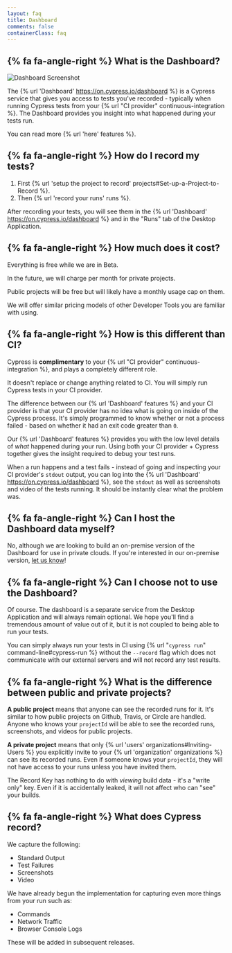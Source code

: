 ```yaml
---
layout: faq
title: Dashboard
comments: false
containerClass: faq
---
```


## {% fa fa-angle-right %} What is the Dashboard?

![Dashboard Screenshot](https://cloud.githubusercontent.com/assets/1271364/22800284/d4dbe1d8-eed6-11e6-87ce-32474ea1000c.png)

The {% url 'Dashboard' https://on.cypress.io/dashboard %} is a Cypress service that gives you access to tests you've recorded - typically when running Cypress tests from your {% url "CI provider" continuous-integration %}. The Dashboard provides you insight into what happened during your tests run.

You can read more {% url 'here' features %}.

## {% fa fa-angle-right %} How do I record my tests?

1. First {% url 'setup the project to record' projects#Set-up-a-Project-to-Record %}.
2. Then {% url 'record your runs' runs %}.

After recording your tests, you will see them in the {% url 'Dashboard' https://on.cypress.io/dashboard %} and in the "Runs" tab of the Desktop Application.

## {% fa fa-angle-right %} How much does it cost?

Everything is free while we are in Beta.

In the future, we will charge per month for private projects.

Public projects will be free but will likely have a monthly usage cap on them.

We will offer similar pricing models of other Developer Tools you are familiar with using.

## {% fa fa-angle-right %} How is this different than CI?

Cypress is **complimentary** to your {% url "CI provider" continuous-integration %}, and plays a completely different role.

It doesn't replace or change anything related to CI. You will simply run Cypress tests in your CI provider.

The difference between our {% url 'Dashboard' features %} and your CI provider is that your CI provider has no idea what is going on inside of the Cypress process. It's simply programmed to know whether or not a process failed - based on whether it had an exit code greater than `0`.

Our {% url 'Dashboard' features %} provides you with the low level details of *what* happened during your run. Using both your CI provider + Cypress together gives the insight required to debug your test runs.

When a run happens and a test fails - instead of going and inspecting your CI provider's `stdout` output, you can log into the {% url 'Dashboard' https://on.cypress.io/dashboard %}, see the `stdout` as well as screenshots and video of the tests running. It should be instantly clear what the problem was.

## {% fa fa-angle-right %} Can I host the Dashboard data myself?

No, although we are looking to build an on-premise version of the Dashboard for use in private clouds. If you're interested in our on-premise version, [let us know](mailto:hello@cypress.io)!

## {% fa fa-angle-right %} Can I choose not to use the Dashboard?

Of course. The dashboard is a separate service from the Desktop Application and will always remain optional. We hope you'll find a tremendous amount of value out of it, but it is not coupled to being able to run your tests.

You can simply always run your tests in CI using {% url "`cypress run`" command-line#cypress-run %} without the `--record` flag which does not communicate with our external servers and will not record any test results.

## {% fa fa-angle-right %} What is the difference between public and private projects?

**A public project** means that anyone can see the recorded runs for it. It's similar to how public projects on Github, Travis, or Circle are handled. Anyone who knows your `projectId` will be able to see the recorded runs, screenshots, and videos for public projects.

**A private project** means that only {% url 'users' organizations#Inviting-Users %} you explicitly invite to your {% url 'organization' organizations %} can see its recorded runs. Even if someone knows your `projectId`, they will not have access to your runs unless you have invited them.

The Record Key has nothing to do with *viewing* build data - it's a "write only" key. Even if it is accidentally leaked, it will not affect who can "see" your builds.


## {% fa fa-angle-right %} What does Cypress record?

We capture the following:

- Standard Output
- Test Failures
- Screenshots
- Video

We have already begun the implementation for capturing even more things from your run such as:

- Commands
- Network Traffic
- Browser Console Logs

These will be added in subsequent releases.

<!-- ## How many recordings can I store? -->


<!-- ## Can't I just record my app running, without the Cypress runner? -->

<!-- ## Can I see the mouse movements in my recorded video? -->

<!-- ## Is there a way to see console logs or application errors in a recorded run? -->

<!-- ## Is it possible to transfer a project to an organization I'm not a member of? -->

<!-- ## Why are my tests displaying a “still running”? -->

<!-- ## Is there any way to remove a run and the data from the Dashboard? -->

<!-- ## How secure is storing my test runs (videos and screenshots) on your servers? -->
